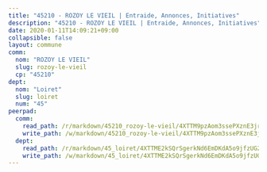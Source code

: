```yaml
---
title: "45210 - ROZOY LE VIEIL | Entraide, Annonces, Initiatives"
description: "45210 - ROZOY LE VIEIL | Entraide, Annonces, Initiatives"
date: 2020-01-11T14:09:21+09:00
collapsible: false
layout: commune
comm:
  nom: "ROZOY LE VIEIL"
  slug: rozoy-le-vieil
  cp: "45210"
dept:
  nom: "Loiret"
  slug: loiret
  num: "45"
peerpad:
  comm:
    read_path: /r/markdown/45210_rozoy-le-vieil/4XTTM9pzAom3ssePXznE3jr7Qu5Y15joiuvuVSAAvYHRQX5yP
    write_path: /w/markdown/45210_rozoy-le-vieil/4XTTM9pzAom3ssePXznE3jr7Qu5Y15joiuvuVSAAvYHRQX5yP-K3TgTxYT9CKU64BUoMs2br21txP8haURhrwn91UT1PGBWsmZN8WGAJUWGK84cg6JaKBGPEoo6HpLcYp1r7XaKKxaWaMvDHW3j5gdSAPSCZUMKPkYpJyPMbd2ocu5B6XaVavmDWNZ
  dept:
    read_path: /r/markdown/45_loiret/4XTTME2kSQrSgerkNd6EmDKdA5o9jfzUG2SAG8C2qVYb3YXN4
    write_path: /w/markdown/45_loiret/4XTTME2kSQrSgerkNd6EmDKdA5o9jfzUG2SAG8C2qVYb3YXN4-K3TgULpEDoP6p5UphGUnEGQQDb2AQTj81Z2trE1ZVsdtBZSXUbkVLE9oEias3DdMz5vmgxRH8ErfnuyVj2VYfJxxhBMoq5ZxQCDrb2jTVFkww5uEThgDKwT8pF9LfJGTpqNraKjJ
---
```


